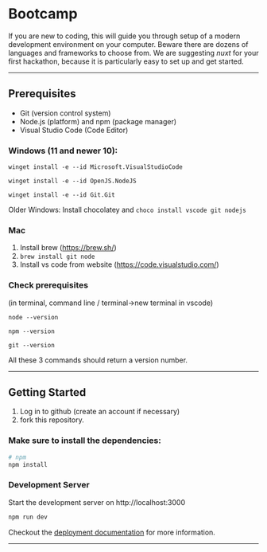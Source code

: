 # Bootcamp
If you are new to coding, this will guide you through setup of a modern development environment on your computer.
Beware there are dozens of languages and frameworks to choose from. We are suggesting *nuxt* for your first hackathon, because it is particularly easy to set up and get started. 

---

## Prerequisites

* Git (version control system)
* Node.js (platform) and npm (package manager)
* Visual Studio Code (Code Editor)

### Windows (11 and newer 10):
```winget install -e --id Microsoft.VisualStudioCode```

```winget install -e --id OpenJS.NodeJS```

```winget install -e --id Git.Git```

Older Windows: Install chocolatey and `choco install vscode git nodejs`

### Mac
1. Install brew (https://brew.sh/)
2. `brew install git node`
3. Install vs code from website (https://code.visualstudio.com/)

### Check prerequisites
(in terminal, command line / terminal->new terminal in vscode)

```node --version```

```npm --version```

```git --version```

All these 3 commands should return a version number.

---

## Getting Started
1. Log in to github (create an account if necessary)
2. fork this repository.

### Make sure to install the dependencies:

```bash
# npm
npm install
```

### Development Server

Start the development server on http://localhost:3000

```bash
npm run dev
```

Checkout the [deployment documentation](https://v3.nuxtjs.org/guide/deploy/presets) for more information.

---

